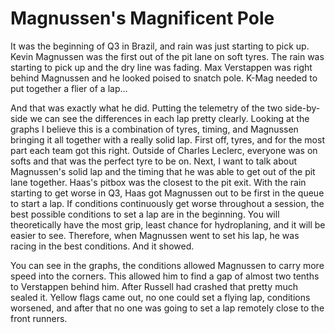 # Magnussen's Magnificent Pole
It was the beginning of Q3 in Brazil, and rain was just starting to pick up. Kevin Magnussen was the first out of the pit lane on soft tyres. The rain was starting to pick up and the dry line was fading. Max Verstappen was right behind Magnussen and he looked poised to snatch pole. K-Mag needed to put together a flier of a lap...

And that was exactly what he did. Putting the telemetry of the two side-by-side we can see the differences in each lap pretty clearly. Looking at the graphs I believe this is a combination of tyres, timing, and Magnussen bringing it all together with a really solid lap. First off, tyres, and for the most part each team got this right. Outside of Charles Leclerc, everyone was on softs and that was the perfect tyre to be on. Next, I want to talk about Magnussen's solid lap and the timing that he was able to get out of the pit lane together. Haas's pitbox was the closest to the pit exit. With the rain starting to get worse in Q3, Haas got Magnussen out to be first in the queue to start a lap. If conditions continuously get worse throughout a session, the best possible conditions to set a lap are in the beginning. You will theoretically have the most grip, least chance for hydroplaning, and it will be easier to see. Therefore, when Magnussen went to set his lap, he was racing in the best conditions. And it showed.

You can see in the graphs, the conditions allowed Magnussen to carry more speed into the corners. This allowed him to find a gap of almost two tenths to Verstappen behind him. After Russell had crashed that pretty much sealed it. Yellow flags came out, no one could set a flying lap, conditions worsened, and after that no one was going to set a lap remotely close to the front runners. 
